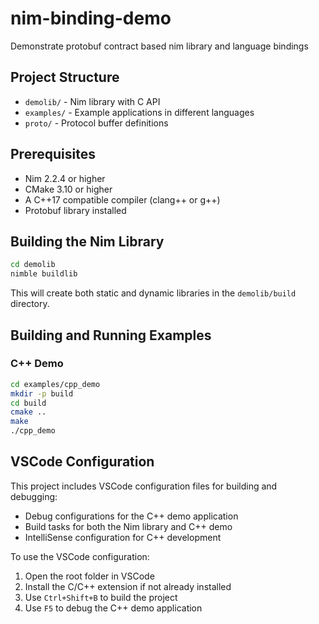 # nim-binding-demo
Demonstrate protobuf contract based nim library and language bindings

## Project Structure

- `demolib/` - Nim library with C API
- `examples/` - Example applications in different languages
- `proto/` - Protocol buffer definitions

## Prerequisites

- Nim 2.2.4 or higher
- CMake 3.10 or higher
- A C++17 compatible compiler (clang++ or g++)
- Protobuf library installed

## Building the Nim Library

```bash
cd demolib
nimble buildlib
```

This will create both static and dynamic libraries in the `demolib/build` directory.

## Building and Running Examples

### C++ Demo

```bash
cd examples/cpp_demo
mkdir -p build
cd build
cmake ..
make
./cpp_demo
```

## VSCode Configuration

This project includes VSCode configuration files for building and debugging:

- Debug configurations for the C++ demo application
- Build tasks for both the Nim library and C++ demo
- IntelliSense configuration for C++ development

To use the VSCode configuration:

1. Open the root folder in VSCode
2. Install the C/C++ extension if not already installed
3. Use `Ctrl+Shift+B` to build the project
4. Use `F5` to debug the C++ demo application
